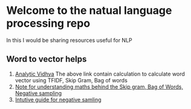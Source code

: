 # Welcome to the natual language processing repo
In this I would be sharing resources useful for NLP 
## Word to vector helps
1. [Analytic Vidhya](https://www.analyticsvidhya.com/blog/2017/06/word-embeddings-count-word2veec/)
The above link contain calculation to calculate word vector using TFIDF, Skip Gram, Bag of words
2. [Note for understanding maths behind the Skip gram, Bag of Words, Negative sampling](http://www.1-4-5.net/~dmm/ml/how_does_word2vec_work.pdf)
3. [Intutive guide for negative samling](http://mccormickml.com/2017/01/11/word2vec-tutorial-part-2-negative-sampling/)